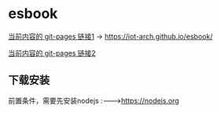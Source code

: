 # esbook

[当前内容的 git-pages 链接1](https://iot-arch.github.io/esbook/) -> https://iot-arch.github.io/esbook/

[当前内容的 git-pages 链接2](https://esbook.arch.wiki)


## 下载安装

前置条件，需要先安装nodejs :--->https://nodejs.org

